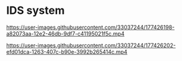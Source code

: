 # IDS system





https://user-images.githubusercontent.com/33037244/177426198-a82073aa-12e2-46db-9df7-c41195021f5c.mp4



https://user-images.githubusercontent.com/33037244/177426202-efd01dca-1263-407c-b90e-3992b265414c.mp4

